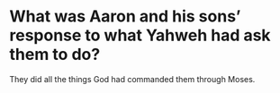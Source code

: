 # What was Aaron and his sons’ response to what Yahweh had ask them to do?

They did all the things God had commanded them through Moses.
